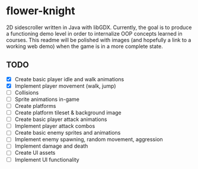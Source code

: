 # flower-knight
2D sidescroller written in Java with libGDX. Currently, the goal is to produce a functioning demo level in order to internalize OOP concepts learned in courses. This readme will be polished with images (and hopefully a link to a working web demo) when the game is in a more complete state.

## TODO
- [x] Create basic player idle and walk animations
- [x] Implement player movement (walk, jump)
- [ ] Collisions
- [ ] Sprite animations in-game
- [ ] Create platforms
- [ ] Create platform tileset & background image
- [ ] Create basic player attack animations
- [ ] Implement player attack combos
- [ ] Create basic enemy sprites and animations
- [ ] Implement enemy spawning, random movement, aggression
- [ ] Implement damage and death
- [ ] Create UI assets
- [ ] Implement UI functionality
